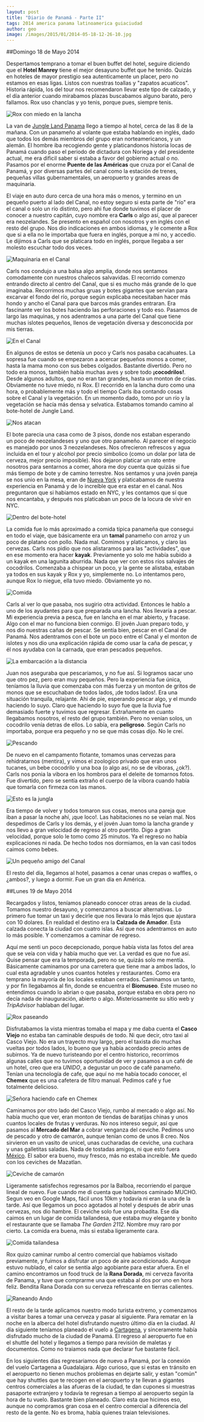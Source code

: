 ```yaml
---
layout: post
title: "Diario de Panamá - Parte II"
tags: 2014 america panama latinoamerica guiaciudad
author: geo
image: /images/2015/01/2014-05-18-12-26-10.jpg
---
```

##Domingo 18 de Mayo 2014

Despertamos temprano a tomar el buen buffet del hotel, seguire diciendo que el **Hotel Manrey** tiene el mejor desayuno buffet que he tenido. Quizás en hoteles de mayor prestigio sea autenticamente un placer, pero no estamos en esas ligas. Listos con nuestras toallas y "zapatos acuaticos". Historia rápida, los del tour nos recomendaron llevar este tipo de calzado, y el día anterior cuando mirabamos plazas buscabamos alguno barato, pero fallamos. Rox uso chanclas y yo tenis, porque pues, siempre tenis.

![Rox con miedo en la lancha](/images/2015/01/2014-05-18-09-43-02.jpg)

La van de [Jungle Land Panama](http://www.junglelandpanama.com/) llego a tiempo al hotel, cerca de las 8 de la mañana. Con un panameño al volante que estaba hablando en inglés, dado que todos los demás miembros del grupo eran norteamericanos, y un alemán. El hombre iba recogiendo gente y platicandonos historia locas de Panamá cuando paso el periodo de dictadura con Noriega y del presidente actual, me era dificil saber si estaba a favor del gobierno actual o no. Pasamos por el enorme **Puente de las Américas** que cruza por el Canal de Panamá, y por diversas partes del canal como la estación de trenes, pequeñas villas gubernamentales, un aeropuerto y grandes areas de maquinaria.

El viaje en auto duro cerca de una hora más o menos, y termino en un pequeño puerto al lado del Canal, no estoy seguro si esta parte de "río" era el canal o solo un río distinto, pero ahi fue donde tuvimos el placer de conocer a nuestro capitán, cuyo nombre era **Carls** o algo así, que al parecer era neozelandes. Se presento en español con nosotros y en inglés con el resto del grupo. Nos dio indicaciones en ambos idiomas, y le comente a Rox que si a ella no le importaba que fuera en inglés, porque a mí no, y accedio. Le dijimos a Carls que se platicara todo en inglés, porque llegaba a ser molesto escuchar todo dos veces.

![Maquinaria en el Canal](/images/2015/01/2014-05-18-09-51-20.jpg)

Carls nos condujo a una balsa algo amplia, donde nos sentamos comodamente con nuestros chalecos salvavidas. El recorrido comenzo entrando directo al centro del Canal, que si es mucho más grande de lo que imaginaba. Recorrimos muchas gruas y botes gigantes que servían para excarvar el fondo del río, porque según explicaba necesitaban hacer más hondo y ancho el Canal para que barcos más grandes entraran. Era fascinante ver los botes haciendo las perforaciones y todo eso. Pasamos de largo las maquinas, y nos adentramos a una parte del Canal que tiene muchas islotes pequeños, llenos de vegetación diversa y desconocida por mis tierras.

![En el Canal](/images/2015/01/2014-05-18-10-05-55.jpg)

En algunos de estos se detenía un poco y Carls nos pasaba cacahuates. La sopresa fue cuando se empezaron a acercar pequeños monos a comer, hasta la mama mono con sus bebes colgados. Bastante divertido. Pero no todo era monos, también había muchas aves y sobre todo **¡cocodrilos!**. Desde algunos adultos, que no eran tan grandes, hasta un monton de crías. Obviamente no tuve miedo, ni Rox. El recorrido en la lancha duro como una hora, o probablemente más y todo el tiempo Carls iba contando cosas sobre el Canal y la vegetación. En un momento dado, tomo por un río y la vegetación se hacía más densa y selvatica. Estabamos tomando camino al bote-hotel de Jungle Land.

![Nos atacan](/images/2015/01/2014-05-18-10-37-56.jpg)

El bote parecia una casa como de 3 pisos, donde nos estaban esperando un poco de neozelandeses y uno que otro panameño. Al parecer el negocio es manejado por unos 3 neozelandeses. Nos ofrecieron refrescos y agua incluida en el tour y alcohol por precio simbolico (como un dolar por lata de cerveza, mejor precio imposible). Nos dejaron platicar un rato entre nosotros para sentarnos a comer, ahora me doy cuenta que quizás si fue más tiempo de bote y de camino terrestre. Nos sentamos y una jovén pareja se nos unio en la mesa, eran de [Nueva York](/tag/new-york) y platicabamos de nuestra experiencia en Panamá y de lo increíble que era estar en el canal. Nos preguntaron que si habiamos estado en NYC, y les contamos que sí que nos encantaba, y después nos platicaban un poco de la locura de vivir en NYC.

![Dentro del bote-hotel](/images/2015/01/2014-05-18-11-47-25.jpg)

La comida fue lo más aproximado a comida típica panameña que consegui en todo el viaje, que básicamente era un **tamal** panameño con arroz y un poco de platano con pollo. Nada mal. Comimos y platicamos, y claro las cervezas. Carls nos pidio que nos alistaramos para las "actividades", que en ese momento era hacer **kayak**. Previamente yo solo me había subido a un kayak en una lagunita aburrida. Nada que ver con estos ríos salvajes de cocodrilos. Comenzaba a chispear un poco, y la gente se alistaba, estaban ya todos en sus kayak y Rox y yo, simplemente no. Lo intentamos pero, aunque Rox lo niegue, ella tuvo miedo. Obviamente yo no.

![Comida](/images/2015/01/2014-05-18-11-56-08.jpg)

Carls al ver lo que pasaba, nos sugirio otra actividad. Entonces le hablo a uno de los ayudantes para que preparada una lancha. Nos llevaría a pescar. Mi experiencia previa a pesca, fue en lancha en el mar abierto, y fracase. Algo con el mar no funciona bien conmigo. El jovén Juan preparo todo, y nos dio nuestras cañas de pescar. Se sentía bien, pescar en el Canal de Panamá. Nos adentramos con el bote un poco entre el Canal y el monton de islotes y nos dio una explicación rápida de como usar la caña de pescar, y él nos ayudaba con la carnada, que eran pescados pequeños. 

![La embarcación a la distancia](/images/2015/01/IMG_20140518_112835945_HDR.jpg)

Juan nos aseguraba que pescariamos, y no fue así. Si logramos sacar uno que otro pez, pero eran muy pequeños. Pero la experiencia fue única, teníamos la lluvia que comenzaba con más fuerza y un monton de gritos de monos que se escuchaban de todos lados, ¡de todos lados!. Era una situación tranquila, relajante. Ahi de pie, esperando pescar algo, y el mundo haciendo lo suyo. Claro que haciendo lo suyo fue que la lluvia fue demasiado fuerte y tuvimos que regresar. Extrañamente en cuanto llegabamos nosotros, el resto del grupo también. Pero no venían solos, un cocodrilo venía detras de ellos. Lo sabía, era **peligroso**. Según Carls no importaba, porque era pequeño y no se que más cosas dijo. No le creí.

![Pescando](/images/2015/01/2014-05-18-13-19-28.jpg)

De nuevo en el campamento flotante, tomamos unas cervezas para rehidratarnos (mentira), y vimos el zoologico privado que eran unos tucanes, un bebe cocodrilo y una boa (o algo así, no se de viboras, ¿ok?). Carls nos ponia la vibora en los hombros para el deleite de tomarnos fotos. Fue divertido, pero se sentía extraño el cuerpo de la vibora cuando había que tomarla con firmeza con las manos. 

![Esto es la jungla](/images/2015/01/2014-05-18-12-26-10.jpg)

Era tiempo de volver y todos tomaron sus cosas, menos una pareja que iban a pasar la noche ahí, ¡que loco!. Las habitaciones no se veían mal. Nos despedimos de Carls y los demás, y el jovén Juan tomo la lancha grande y nos llevo a gran velocidad de regreso al otro puertito. Digo a gran velocidad, porque solo le tomo como 25 minutos. Ya el regreso no había explicaciones ni nada. De hecho todos nos dormiamos, en la van casi todos caimos como bebes.

![Un pequeño amigo del Canal](/images/2015/01/2014-05-18-14-51-53.jpg)

El resto del día, llegamos al hotel, pasamos a cenar unas crepas o waffles, o ¿ambos?, y luego a dormir. Fue un gran día en América.

##Lunes 19 de Mayo 2014

Recargados y listos, teníamos planeado conocer otras areas de la ciudad. Tomamos nuestro desayuno, y comenzamos a buscar alternativas. Lo primero fue tomar un taxi y decirle que nos llevara lo más lejos que ajustara con 10 dolares. En realidad el destino era la **Calzada de Amador**. Esta calzada conecta la ciudad con cuatro islas. Así que nos adentramos en auto lo más posible. Y comenzamos a caminar de regreso.

Aquí me senti un poco decepcionado, porque había vista las fotos del area que se veía con vida y había mucho que ver. La verdad es que no fue así. Quise pensar que era la temporada, pero no se, quizás solo me mentía. Básicamente caminamos por una carretera que tiene mar a ambos lados, lo cual esta agradable y unos cuantos hoteles y restaurantes. Como era temprano la mayoría de los locales estaban cerrados. Caminamos un tanto, y por fin llegabamos al fin, donde se encuentra el **Biomuseo**. Este museo no entendimos cuando lo abrian o que pasaba, porque estaba en obra pero no decía nada de inauguración, abierto o algo. Misteriosamente su sitio web y *TripAdvisor* hablaban del lugar. 

![Rox paseando](/images/2015/01/2014-05-19-09-04-20.jpg)

Disfrutabamos la vista mientras tomaba el mapa y me daba cuenta el **Casco Viejo** no estaba tan caminable después de todo. Ni que decir, otro taxi al Casco Viejo. No era un trayecto muy largo, pero el taxista dio muchas vueltas por todos lados, lo bueno que ya había acordado precio antes de subirnos. Ya de nuevo turisteando por el centro historico, recorrimos algunas calles que no tuvimos oportunidad de ver y pasamos a un café de un hotel, creo que era *UNIDO*, a degustar un poco de café panameño. Tenían una tecnología de cafe, que aquí no me había tocado conocer, el **Chemex** que es una cafetera de filtro manual. Pedimos café y fue totalmente delicioso.

![Señora haciendo cafe en Chemex](/images/2015/01/2014-05-19-10-38-20.jpg)

Caminamos por otro lado del Casco Viejo, rumbo al mercado o algo así. No había mucho que ver, eran monton de tiendas de baratijas chinas y unos cuantos locales de frutas y verduras. No nos intereso seguir, así que pasamos al **Mercado del Mar** a cobrar venganza del ceviche. Pedimos uno de pescado y otro de camarón, aunque tenían como de unos 8 creo. Nos sirvieron en un vasito de unicel, unas cucharadas de ceviche, una cuchara y unas galletitas saladas. Nada de tostadas amigos, ni que esto fuera [México](/tag/mexico). El sabor era bueno, muy fresco, más no estaba increible. Me quedo con los ceviches de Mazatlan.

![Ceviche de camarón](/images/2015/01/2014-05-19-11-54-38.jpg)

Ligeramente satisfechos regresamos por la Balboa, recorriendo el parque lineal de nuevo. Fue cuando me di cuenta que habíamos caminado MUCHO. Segun veo en Google Maps, fácil unos 10km y todavía ni eran la una de la tarde. Así que llegamos un poco agotados al hotel y después de abrir unas cervezas, nos dio hambre. El ceviche solo fue una probadita. Ese día caimos en un lugar de comida tailandesa, que estaba muy elegante y bonito el restaurante que se llamaba *The Garden 2112*. Nombre muy raro por cierto. La comida era buena, más si estaba ligeramente cara. 

![Comida tailandesa](/images/2015/01/2014-05-19-14-09-23.jpg)

Rox quizo caminar rumbo al centro comercial que habíamos visitado previamente, y fuimos a disfrutar un poco de aire acondicionado. Aunque estuvo nublado, el calor se sentía algo agobiante para estar afuera. En el camino encontramos un food truck de la **Rana Dorada**, mi cerveza favorita de Panama, y tuve que comprarme una que estaba al dos por uno en hora feliz. Bendita Rana Dorada con su cerveza refrescante en tierras calientes.

![Raneando Ando](/images/2015/01/2014-05-19-14-52-50.jpg)

El resto de la tarde aplicamos nuestro modo turista extremo, y comenzamos a visitar bares a tomar una cerveza y pasar al siguiente. Para rematar en la noche en la alberca del hotel disfrutando nuestro último día en la ciudad. Al día siguiente teníamos planeado el vuelo a [Cartagena](/tag/cartagena), y sinceramente había disfrutado mucho de la ciudad de Panamá. El regreso al aeropuerto fue en el shuttle del hotel y llegamos a tiempo para revisión de maletas y documentos. Como no traiamos nada que declarar fue bastante fácil.

En los siguientes días regresariamos de nuevo a Panamá, por la conexión del vuelo Cartagena a Guadalajara. Algo curioso, que si estas en tránsito en el aeropuerto no tienen muchos problemas en dejarte salir, y estan "común" que hay shuttles que te recogen en el aeropuerto y te llevan a gigantes centros comerciales a las afueras de la ciudad, te dan cupones si muestras pasaporte extranjero y todavía te regresan a tiempo al aeropuerto según la hora de tu vuelo. Bastante bien planeado. Claro esta que hicimos eso, aunque no compramos gran cosa en el centro comercial a diferencia del resto de la gente. No es broma, había quienes traian televisiones.
